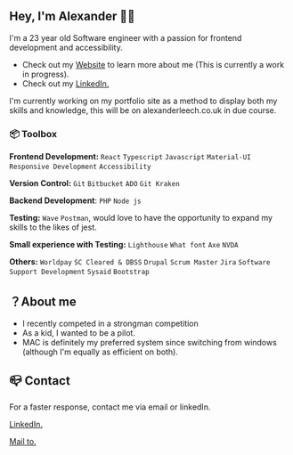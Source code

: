 ## Hey, I'm Alexander 👋🏽

I'm a 23 year old Software engineer with a passion for frontend development and accessibility.

- Check out my <a href="http://www.alexanderleech.co.uk" target="_blank">Website</a> to learn more about me (This is currently a work in progress).
- Check out my <a href="https://www.linkedin.com/in/alexander-leech-96889817b/" target="_blank">LinkedIn.</a> 

I'm currently working on my portfolio site as a method to display both my skills and knowledge, this will be on alexanderleech.co.uk in due course.

### 📦 Toolbox

**Frontend Development:** `React` `Typescript` `Javascript` `Material-UI` `Responsive Development` `Accessibility`

**Version Control:** `Git` `Bitbucket` `ADO` `Git Kraken`

**Backend Development**: `PHP` `Node js` 

**Testing:** `Wave` `Postman`, would love to have the opportunity to expand my skills to the likes of jest.

**Small experience with Testing:** `Lighthouse` `What font` `Axe` `NVDA`

**Others:** `Worldpay` `SC Cleared & DBSS` `Drupal` `Scrum Master` `Jira` `Software Support Development` `Sysaid` `Bootstrap`


## ？About me

- I recently competed in a strongman competition
- As a kid, I wanted to be a pilot.
- MAC is definitely my preferred system since switching from windows (although I'm equally as efficient on both).

## 📪 Contact

For a faster response, contact me via email or linkedIn.

<a href="https://www.linkedin.com/in/alexander-leech-96889817b/" target="_blank">LinkedIn.</a> 

<a href="mailto: alexleech546@gmail.com">Mail to.</a>

